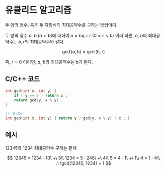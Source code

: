 # 유클리드 알고리즘

두 양의 정수, 혹은 두 다항식의 최대공약수를 구하는 방법이다. 

두 양의 정수 $a, \ b\;(a > b)$에 대하여 $a = bq + r \ (0 \le r < b)$ 이라 하면, $a, \  b$의 최대공약수는 $b,r$의 최대공약수와 같다. 

$$
    \gcd(a,b) = \gcd(b,r)
$$

즉, $r = 0$ 이라면, $a,\ b$의 최대공약수는 b가 된다.

## C/C++ 코드 
```C++
int gcd(int x, int y) { 
    if ( y == 0 ) return x ; 
    return gcd(y, x % y) ; 
}

// 숏코딩
int gcd(int x, int y) { return y ? gcd(y, x % y) : x ; }
```
## 예시 

12345와 1234 최대공약수 구하는 문제

$$
    12345 = 1234 ⋅ 10\ +\ 5\\
    1234 = 5 ⋅ 246\ +\ 4\\
    5 = 4 ⋅ 1\ +\ 1\\
    4 = 1 ⋅ 4\\
    ∴ \gcd(12345, 1234) = 1
$$